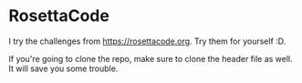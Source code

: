 # RosettaCode
I try the challenges from https://rosettacode.org. Try them for yourself :D.

If you're going to clone the repo, make sure to clone the header file as well. It will save you some trouble.

